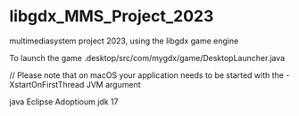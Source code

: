 # libgdx_MMS_Project_2023
multimediasystem project 2023, using the libgdx game engine

To launch the game
.desktop/src/com/mygdx/game/DesktopLauncher.java

// Please note that on macOS your application needs to be started with the -XstartOnFirstThread JVM argument

java Eclipse Adoptioum jdk 17

